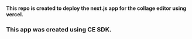 #### This repo is created to deploy the next.js app for the collage editor using vercel.
### This app was created using CE SDK.
